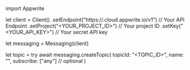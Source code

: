 import Appwrite

let client = Client()
    .setEndpoint("https://<REGION>.cloud.appwrite.io/v1") // Your API Endpoint
    .setProject("<YOUR_PROJECT_ID>") // Your project ID
    .setKey("<YOUR_API_KEY>") // Your secret API key

let messaging = Messaging(client)

let topic = try await messaging.createTopic(
    topicId: "<TOPIC_ID>",
    name: "<NAME>",
    subscribe: ["any"] // optional
)

